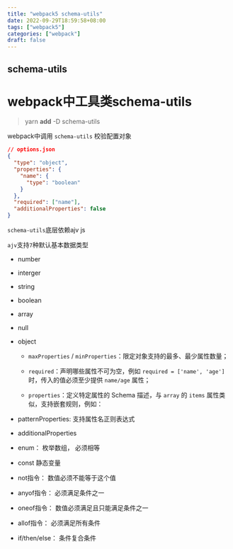 ```yaml
---
title: "webpack5 schema-utils"
date: 2022-09-29T18:59:58+08:00
tags: ["webpack5"]
categories: ["webpack"]
draft: false
---
```




## schema-utils



# webpack中工具类schema-utils



> yarn **add** -D schema-utils



webpack中调用 `schema-utils` 校验配置对象

```json
// options.json
{
  "type": "object",
  "properties": {
    "name": {
      "type": "boolean"
    }
  },
  "required": ["name"],
  "additionalProperties": false
}
```



`schema-utils`底层依赖ajv js



`ajv`支持`7`种默认基本数据类型

- number

- interger

- string

- boolean

- array

- null

- object

  - `maxProperties` / `minProperties`：限定对象支持的最多、最少属性数量；

  - `required`：声明哪些属性不可为空，例如 `required = ['name', 'age']` 时，传入的值必须至少提供 `name/age` 属性；

  - `properties`：定义特定属性的 Schema 描述，与 `array` 的 `items` 属性类似，支持嵌套规则，例如：

- patternProperties:  支持属性名正则表达式
- additionalProperties
- enum： 枚举数组， 必须相等
- const 静态变量



- not指令： 数值必须不能等于这个值

- anyof指令： 必须满足条件之一

- oneof指令： 数值必须满足且只能满足条件之一
- allof指令： 必须满足所有条件
- if/then/else： 条件复合条件







